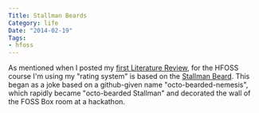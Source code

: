 ```yaml
---
Title: Stallman Beards
Category: life
Date: "2014-02-19"
Tags:
- hfoss
---
```


As mentioned when I posted my [first Literature Review], for the HFOSS course I'm using my "rating system" is based on the [Stallman Beard]. This began as a joke based on a github-given name "octo-bearded-nemesis", which rapidly became "octo-bearded Stallman" and decorated the wall of the FOSS Box room at a hackathon.

[first Literature Review]: {filename}/2014/02/10-litreview1.md
[Stallman Beard]: http://i.imgur.com/Daqat0B.png

